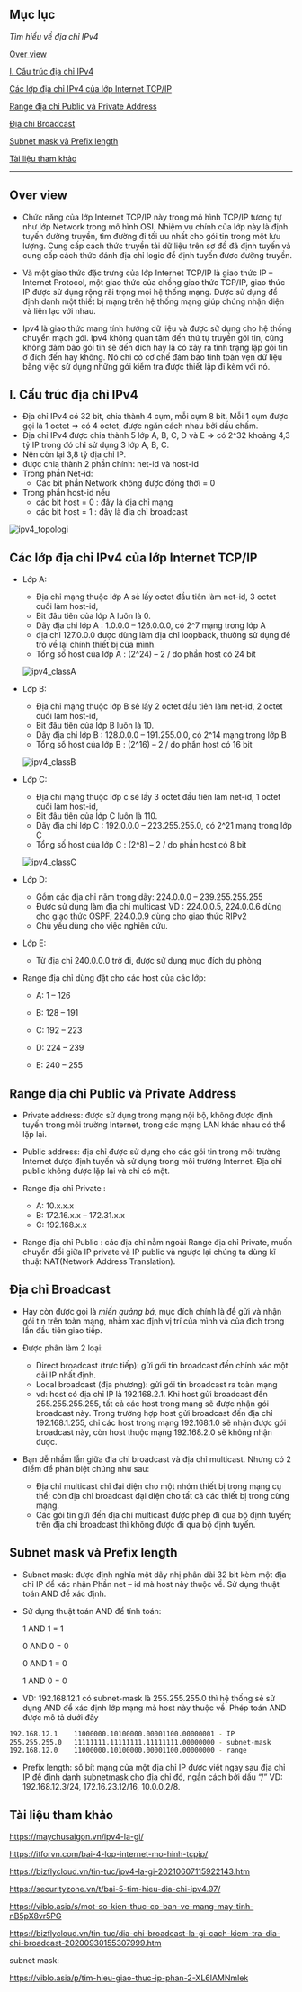 ## Mục lục

_Tìm hiểu về địa chỉ IPv4_

[Over view](#over-view)

[I. Cấu trúc địa chỉ IPv4](#i-cấu-trúc-địa-chỉ-ipv4)

[Các lớp địa chỉ IPv4 của lớp Internet TCP/IP](#các-lớp-địa-chỉ-ipv4-của-lớp-internet-tcpip)

[Range địa chỉ Public và Private Address](#range-địa-chỉ-public-và-private-address)

[Địa chỉ Broadcast](#địa-chỉ-broadcast)

[Subnet mask và Prefix length](#subnet-mask-và-prefix-length)

[Tài liệu tham khảo](#tài-liệu-tham-khảo)

___

## Over view

- Chức năng của lớp Internet TCP/IP này trong mô hình TCP/IP tương tự như lớp Network trong mô hình OSI. Nhiệm vụ chính của lớp này là định tuyến đường truyền, tìm đường đi tối ưu nhất cho gói tin trong một lưu lượng. Cung cấp cách thức truyền tải dữ liệu trên sơ đồ đã định tuyến và cung cấp cách thức đánh địa chỉ logic để định tuyến đươc đường truyền.

- Và một giao thức đặc trưng của lớp Internet TCP/IP là giao thức IP – Internet Protocol, một giao thức của chồng giao thức TCP/IP, giao thức IP được sử dụng rộng rãi trọng mọi hệ thống mạng. Được sử dụng để định danh một thiết bị mạng trên hệ thống mạng giúp chúng nhận diện và liên lạc với nhau.

- Ipv4 là giao thức mang tính hướng dữ liệu và được sử dụng cho hệ thống chuyển mạch gói. Ipv4 không quan tâm đến thứ tự truyền gói tin, cũng không đảm bảo gói tin sẽ đến đích hay là có xảy ra tình trạng lặp gói tin ở đích đến hay không. Nó chỉ có cơ chế đảm bảo tính toàn vẹn dữ liệu bằng việc sử dụng những gói kiểm tra được thiết lập đi kèm với nó.

## I. Cấu trúc địa chỉ IPv4

- Địa chỉ IPv4 có 32 bit, chia thành 4 cụm, mỗi cụm 8 bit. Mỗi 1 cụm được gọi là 1 octet => có 4 octet, được ngăn cách nhau bởi dấu chấm.
- Địa chỉ IPv4 được chia thành 5 lớp A, B, C, D và E => có 2^32 khoảng 4,3 tỷ IP trong đó chỉ sử dụng 3 lớp A, B, C.
- Nên còn lại 3,8 tỷ địa chỉ IP.
- được chia thành 2 phần chính: net-id và host-id
- Trong phần Net-id:
  - Các bit phần Network không được đồng thời = 0
- Trong phần host-id nếu
  - các bit host = 0 : đây là địa chỉ mạng
  - các bit host = 1 : đây là địa chỉ broadcast

![ipv4_topologi](../images/ipv4_1.jpeg)

## Các lớp địa chỉ IPv4 của lớp Internet TCP/IP

- Lớp A:

  - Địa chỉ mạng thuộc lớp A sẻ lấy octet đầu tiên làm net-id, 3 octet cuối làm host-id,
  - Bit đâu tiên của lớp A luôn là 0.
  - Dãy địa chỉ lớp A : 1.0.0.0 – 126.0.0.0, có 2^7 mạng trong lớp A
  - địa chỉ 127.0.0.0 được dùng làm địa chỉ loopback, thường sử dụng để trỏ về lại chính thiết bị của mình.
  - Tổng số host của lớp A : (2^24) – 2  / do phần host có 24 bit

  ![ipv4_classA](../images/ipv4_classA.png)

- Lớp B:

  - Địa chỉ mạng thuộc lớp B sẻ lấy 2 octet đầu tiên làm net-id, 2 octet cuối làm host-id,
  - Bit đâu tiên của lớp B luôn là 10.
  - Dãy địa chỉ lớp B : 128.0.0.0 – 191.255.0.0, có 2^14 mạng trong lớp B
  - Tổng số host của lớp B : (2^16) – 2  / do phần host có 16 bit

  ![ipv4_classB](../images/ipv4_classB.png)

- Lớp C:

  - Địa chỉ mạng thuộc lớp c sẻ lấy 3 octet đầu tiên làm net-id, 1 octet cuối làm host-id,
  - Bit đâu tiên của lớp C luôn là 110.
  - Dãy địa chỉ lớp C : 192.0.0.0 – 223.255.255.0, có 2^21 mạng trong lớp C
  - Tổng số host của lớp C : (2^8) – 2  / do phần host có 8 bit

  ![ipv4_classC](../images/ipv4_classC.png)

- Lớp D:

  - Gồm các địa chỉ nằm trong dãy: 224.0.0.0 – 239.255.255.255
  - Được sử dụng làm địa chỉ multicast VD : 224.0.0.5, 224.0.0.6 dùng cho giao thức OSPF, 224.0.0.9 dùng cho giao thức RIPv2
  - Chủ yếu dùng cho việc nghiên cứu.

- Lớp E:

  - Từ địa chỉ 240.0.0.0 trở đi, được sử dụng mục đích dự phòng

- Range địa chỉ dùng đặt cho các host của các lớp:

  - A: 1 – 126

  - B: 128 – 191

  - C: 192 – 223

  - D: 224 – 239

  - E: 240 – 255

## Range địa chỉ Public và Private Address

- Private address: được sử dụng trong mạng nội bộ, không được định tuyến trong môi trường Internet, trong các mạng LAN khác nhau có thể lặp lại.

- Public address: địa chỉ được sử dụng cho các gói tin trong môi trường Internet được định tuyến và sử dụng trong môi trường Internet. Địa chỉ public không được lặp lại và chỉ có một.

- Range địa chỉ Private :

  - A: 10.x.x.x
  - B: 172.16.x.x – 172.31.x.x
  - C: 192.168.x.x

- Range địa chỉ Public : các địa chỉ nằm ngoài Range địa chỉ Private, muốn chuyển đổi giữa IP private và IP public và ngược lại chúng ta dùng kĩ thuật NAT(Network Address Translation).

## Địa chỉ Broadcast

- Hay còn được gọi là _miền quảng bá_, mục đích chính là để gửi và nhận gói tin trên toàn mạng, nhằm xác định vị trí của mình và của đích trong lần đầu tiên giao tiếp.

- Được phân làm 2 loại:

  - Direct broadcast (trực tiếp): gửi gói tin broadcast đến chính xác một dải IP nhất định.
  - Local broadcast (địa phương): gửi gói tin broadcast ra toàn mạng
  - vd: host có địa chỉ IP là 192.168.2.1. Khi host gửi broadcast đến 255.255.255.255, tất cả các host trong mạng sẽ được nhận gói broadcast này. Trong trường hợp host gửi broadcast đến địa chỉ 192.168.1.255, chỉ các host trong mạng 192.168.1.0 sẽ nhận được gói broadcast này, còn host thuộc mạng 192.168.2.0 sẽ không nhận được.

- Bạn dễ nhầm lẫn giữa địa chỉ broadcast và địa chỉ multicast. Nhưng có 2 điểm để phân biệt chúng như sau:

  - Địa chỉ multicast chỉ đại diện cho một nhóm thiết bị trong mạng cụ thể; còn địa chỉ broadcast đại diện cho tất cả các thiết bị trong cùng mạng.
  - Các gói tin gửi đến địa chỉ multicast được phép đi qua bộ định tuyến; trên địa chỉ broadcast thì không được đi qua bộ định tuyến.

## Subnet mask và Prefix length

- Subnet mask: được định nghĩa một dãy nhị phân dài 32 bit kèm một địa chỉ IP để xác nhận Phần net – id mà host này thuộc về. Sử dụng thuật toán AND để xác định.

- Sử dụng thuật toán AND để tính toán:

    1 AND 1 = 1

    0 AND 0 = 0

    0 AND 1 = 0

    1 AND 0 = 0

- VD: 192.168.12.1 có subnet-mask là 255.255.255.0 thì hệ thống sẻ sử dụng AND để xác định lớp mạng mà host này thuộc về. Phép toán AND được mô tả dưới đây

```sh
192.168.12.1    11000000.10100000.00001100.00000001 - IP
255.255.255.0   11111111.11111111.11111111.00000000 - subnet-mask
192.168.12.0    11000000.10100000.00001100.00000000 - range
```

- Prefix length: số bít mạng của một địa chỉ IP được viết ngay sau địa chỉ IP để định danh subnetmask cho địa chỉ đó, ngắn cách bởi dấu “/” VD: 192.168.12.3/24, 172.16.23.12/16, 10.0.0.2/8.

## Tài liệu tham khảo

<https://maychusaigon.vn/ipv4-la-gi/>

<https://itforvn.com/bai-4-lop-internet-mo-hinh-tcpip/>

<https://bizflycloud.vn/tin-tuc/ipv4-la-gi-20210607115922143.htm>

<https://securityzone.vn/t/bai-5-tim-hieu-dia-chi-ipv4.97/>

<https://viblo.asia/s/mot-so-kien-thuc-co-ban-ve-mang-may-tinh-nB5pX8vr5PG>

<https://bizflycloud.vn/tin-tuc/dia-chi-broadcast-la-gi-cach-kiem-tra-dia-chi-broadcast-20200930155307999.htm>

subnet mask:

<https://viblo.asia/p/tim-hieu-giao-thuc-ip-phan-2-XL6lAMNmlek>

